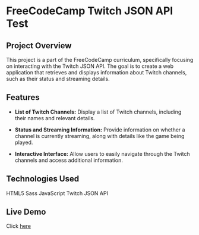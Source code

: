 # FreeCodeCamp Twitch JSON API Test

## Project Overview

This project is a part of the FreeCodeCamp curriculum, specifically focusing on interacting with the Twitch JSON API. The goal is to create a web application that retrieves and displays information about Twitch channels, such as their status and streaming details.

## Features

- **List of Twitch Channels:** Display a list of Twitch channels, including their names and relevant details.

- **Status and Streaming Information:** Provide information on whether a channel is currently streaming, along with details like the game being played.

- **Interactive Interface:** Allow users to easily navigate through the Twitch channels and access additional information.
## Technologies Used
HTML5
Sass
JavaScript
Twitch JSON API

## Live Demo
Click [here](https://658caee5002da94379b62198--lovely-biscuit-481ddd.netlify.app/)
